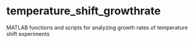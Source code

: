 # temperature_shift_growthrate
MATLAB functions and scripts for analyzing growth rates of temperature shift experiments
